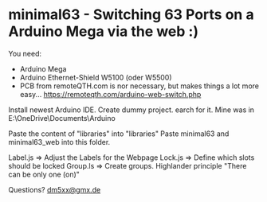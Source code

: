 # minimal63 - Switching 63 Ports on a Arduino Mega via the web :)

You need:
- Arduino Mega
- Arduino Ethernet-Shield W5100 (oder W5500)
- PCB from remoteQTH.com is nor necessary, but makes things a lot more easy... https://remoteqth.com/arduino-web-switch.php

Install newest Arduino IDE.
Create dummy project. earch for it. Mine was in E:\OneDrive\Documents\Arduino

Paste the content of "libraries" into "libraries"
Paste minimal63 and minimal63_web into this folder.

Label.js => Adjust the Labels for the Webpage
Lock.js => Define which slots should be locked
Group.ls => Create groups. Highlander principle "There can be only one (on)"

Questions? dm5xx@gmx.de
